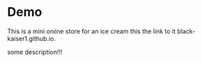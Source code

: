 # Demo
This is a mini oniine store
for an ice cream
this the link to it
black-kaiser1.github.io.




some description!!!
